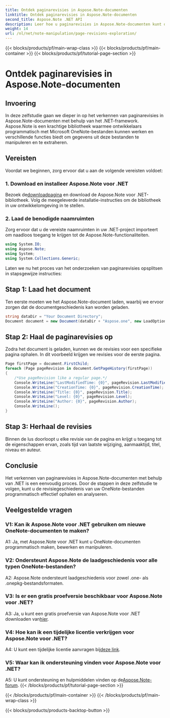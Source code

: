 ```yaml
---
title: Ontdek paginarevisies in Aspose.Note-documenten
linktitle: Ontdek paginarevisies in Aspose.Note-documenten
second_title: Aspose.Note .NET API
description: Leer hoe u paginarevisies in Aspose.Note-documenten kunt onderzoeken met behulp van het .NET-framework, met stapsgewijze begeleiding.
weight: 14
url: /nl/net/note-manipulation/page-revisions-exploration/
---
```


{{< blocks/products/pf/main-wrap-class >}}
{{< blocks/products/pf/main-container >}}
{{< blocks/products/pf/tutorial-page-section >}}

# Ontdek paginarevisies in Aspose.Note-documenten

## Invoering

In deze zelfstudie gaan we dieper in op het verkennen van paginarevisies in Aspose.Note-documenten met behulp van het .NET-framework. Aspose.Note is een krachtige bibliotheek waarmee ontwikkelaars programmatisch met Microsoft OneNote-bestanden kunnen werken en verschillende functies biedt om gegevens uit deze bestanden te manipuleren en te extraheren.

## Vereisten

Voordat we beginnen, zorg ervoor dat u aan de volgende vereisten voldoet:

### 1. Download en installeer Aspose.Note voor .NET

 Bezoek de[downloadpagina](https://releases.aspose.com/note/net/) en download de Aspose.Note voor .NET-bibliotheek. Volg de meegeleverde installatie-instructies om de bibliotheek in uw ontwikkelomgeving in te stellen.

### 2. Laad de benodigde naamruimten

Zorg ervoor dat u de vereiste naamruimten in uw .NET-project importeert om naadloos toegang te krijgen tot de Aspose.Note-functionaliteiten.

```csharp
using System.IO;
using Aspose.Note;
using System;
using System.Collections.Generic;
```

Laten we nu het proces van het onderzoeken van paginarevisies opsplitsen in stapsgewijze instructies:

## Stap 1: Laad het document

Ten eerste moeten we het Aspose.Note-document laden, waarbij we ervoor zorgen dat de documentgeschiedenis kan worden geladen.

```csharp
string dataDir = "Your Document Directory";
Document document = new Document(dataDir + "Aspose.one", new LoadOptions { LoadHistory = true });
```

## Stap 2: Haal de paginarevisies op

Zodra het document is geladen, kunnen we de revisies voor een specifieke pagina ophalen. In dit voorbeeld krijgen we revisies voor de eerste pagina.

```csharp
Page firstPage = document.FirstChild;
foreach (Page pageRevision in document.GetPageHistory(firstPage))
{
    /*Use pageRevision like a regular page.*/
    Console.WriteLine("LastModifiedTime: {0}", pageRevision.LastModifiedTime);
    Console.WriteLine("CreationTime: {0}", pageRevision.CreationTime);
    Console.WriteLine("Title: {0}", pageRevision.Title);
    Console.WriteLine("Level: {0}", pageRevision.Level);
    Console.WriteLine("Author: {0}", pageRevision.Author);
    Console.WriteLine();
}
```

## Stap 3: Herhaal de revisies

Binnen de lus doorloopt u elke revisie van de pagina en krijgt u toegang tot de eigenschappen ervan, zoals tijd van laatste wijziging, aanmaaktijd, titel, niveau en auteur.

## Conclusie

Het verkennen van paginarevisies in Aspose.Note-documenten met behulp van .NET is een eenvoudig proces. Door de stappen in deze zelfstudie te volgen, kunt u de revisiegeschiedenis van uw OneNote-bestanden programmatisch effectief ophalen en analyseren.

## Veelgestelde vragen

### V1: Kan ik Aspose.Note voor .NET gebruiken om nieuwe OneNote-documenten te maken?

A1: Ja, met Aspose.Note voor .NET kunt u OneNote-documenten programmatisch maken, bewerken en manipuleren.

### V2: Ondersteunt Aspose.Note de laadgeschiedenis voor alle typen OneNote-bestanden?

A2: Aspose.Note ondersteunt laadgeschiedenis voor zowel .one- als .onepkg-bestandsformaten.

### V3: Is er een gratis proefversie beschikbaar voor Aspose.Note voor .NET?

A3: Ja, u kunt een gratis proefversie van Aspose.Note voor .NET downloaden van[hier](https://releases.aspose.com/).

### V4: Hoe kan ik een tijdelijke licentie verkrijgen voor Aspose.Note voor .NET?

 A4: U kunt een tijdelijke licentie aanvragen bij[deze link](https://purchase.aspose.com/temporary-license/).

### V5: Waar kan ik ondersteuning vinden voor Aspose.Note voor .NET?

 A5: U kunt ondersteuning en hulpmiddelen vinden op de[Aspose.Note-forum](https://forum.aspose.com/c/note/28).
{{< /blocks/products/pf/tutorial-page-section >}}

{{< /blocks/products/pf/main-container >}}
{{< /blocks/products/pf/main-wrap-class >}}

{{< blocks/products/products-backtop-button >}}
